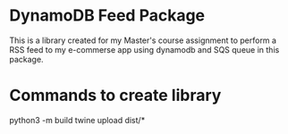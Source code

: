 # DynamoDB Feed Package

This is a library created for my Master's course assignment 
to perform a RSS feed to my e-commerse app using dynamodb and
SQS queue in this package.

# Commands to create library
python3 -m build
twine upload dist/*                                            

